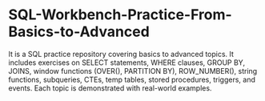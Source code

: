 # SQL-Workbench-Practice-From-Basics-to-Advanced
It is a  SQL practice repository covering basics to advanced topics. It includes exercises on SELECT statements, WHERE clauses, GROUP BY, JOINS, window functions (OVER(), PARTITION BY), ROW_NUMBER(), string functions, subqueries, CTEs, temp tables, stored procedures, triggers, and events. Each topic is demonstrated with real-world examples.
